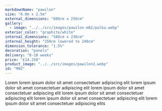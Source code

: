 ```yaml
---
markdownName: "pawilon"
size: "6.0m x 2.5m"
external_dimensions: "600cm x 250cm"
gallery:
  - image: "../../src/images/pawilon-m02/polka.webp"
exterior_color: "graphite/white"
internal_dimensions: "580cm x 230cm"
internal_height: "250cm lowered to 240cm"
dimension_tolerance: "1.5%"
decoration: "panels"
delivery: "8-10 weeks"
price: "£14.250"
product_image: "../../src/images/pawilon2.webp"
id: "M02"
---
```

Lorem lorem ipsum dolor sit amet consectetuer adipiscing elit
lorem ipsum dolor sit amet consectetuer adipiscing elit
lorem ipsum dolor sit amet consectetuer adipiscing elit
lorem ipsum dolor sit amet consectetuer adipiscing elit
lorem ipsum dolor sit amet consectetuer adipiscing elit
lorem ipsum dolor sit amet consectetuer adipiscing elits
